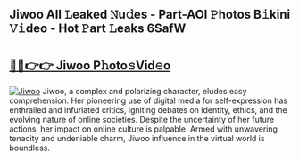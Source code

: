 ## Jiwoo All 𝙻eaked 𝙽u𝚍es - Part-AOI 𝙿hotos B𝚒kini 𝚅𝚒deo - Hot 𝙿art 𝙻eaks 6SafW

# <h2><a href="http://ld1e4nx.urlbe.top/?page=Jiwoo">🔗🔗👉👉 Jiwoo P𝚑oto𝚜Vid𝚎o</a></h2>

[![Jiwoo](https://i.imgur.com/eBuTRDB.gif)](http://ld1e4nx.urlbe.top/?page=Jiwoo)
Jiwoo, a complex and polarizing character, eludes easy comprehension. Her pioneering use of digital media for self-expression has enthralled and infuriated critics, igniting debates on identity, ethics, and the evolving nature of online societies. Despite the uncertainty of her future actions, her impact on online culture is palpable. Armed with unwavering tenacity and undeniable charm, Jiwoo influence in the virtual world is boundless.
